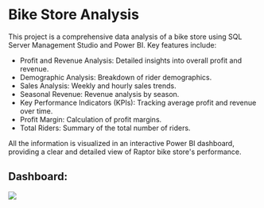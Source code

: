 # Bike Store Analysis

This project is a comprehensive data analysis of a bike store using SQL Server Management Studio and Power BI. Key features include:

- Profit and Revenue Analysis: Detailed insights into overall profit and revenue.
- Demographic Analysis: Breakdown of rider demographics.
- Sales Analysis: Weekly and hourly sales trends.
- Seasonal Revenue: Revenue analysis by season.
- Key Performance Indicators (KPIs): Tracking average profit and revenue over time.
- Profit Margin: Calculation of profit margins.
- Total Riders: Summary of the total number of riders.

All the information is visualized in an interactive Power BI dashboard, providing a clear and detailed view of Raptor bike store's performance.

## Dashboard: 
![](https://i.postimg.cc/rsCzRY17/Raptor-Bike-Store-1.png)
